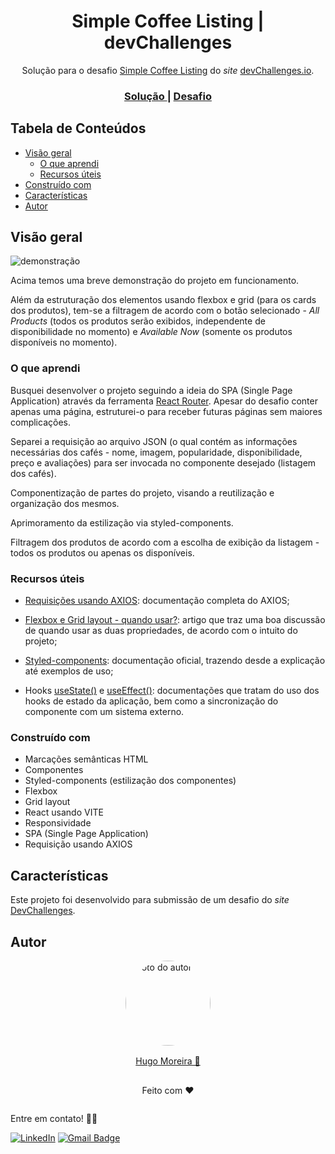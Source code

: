 <h1 align="center">Simple Coffee Listing | devChallenges</h1>

<div align="center">
   Solução para o desafio <a href="https://devchallenges.io/challenge/simple-coffee-listing" target="_blank">Simple Coffee Listing</a> do <i>site</i> <a href="http://devchallenges.io" target="_blank">devChallenges.io</a>.
</div>

<div align="center">
  <h3>
    <a href="https://hugo-moreira91.github.io/simple-coffee-listing/">
      Solução
    </a>
    <span> | </span>
    <a href="https://devchallenges.io/challenge/simple-coffee-listing">
      Desafio
    </a>
  </h3>
</div>

## Tabela de Conteúdos

- [Visão geral](#visão-geral)
  - [O que aprendi](#o-que-aprendi)
  - [Recursos úteis](#recursos-úteis)
- [Construído com](#construído-com)
- [Características](#características)
- [Autor](#autor)

## Visão geral

![demonstração](./public/medias/project-simple-coffee-listing-demonstration.gif)

Acima temos uma breve demonstração do projeto em funcionamento. 

Além da estruturação dos elementos usando flexbox e grid (para os cards dos produtos), tem-se a filtragem de acordo com o botão selecionado - *All Products* (todos os produtos serão exibidos, independente de disponibilidade no momento) e *Available Now* (somente os produtos disponíveis no momento).

### O que aprendi

Busquei desenvolver o projeto seguindo a ideia do SPA (Single Page Application) através da ferramenta [React Router](https://v5.reactrouter.com/web/guides/quick-start). Apesar do desafio conter apenas uma página, estruturei-o para receber futuras páginas sem maiores complicações.

Separei a requisição ao arquivo JSON (o qual contém as informações necessárias dos cafés - nome, imagem, popularidade, disponibilidade, preço e avaliações) para ser invocada no componente desejado (listagem dos cafés).

Componentização de partes do projeto, visando a reutilização e organização dos mesmos.

Aprimoramento da estilização via styled-components.

Filtragem dos produtos de acordo com a escolha de exibição da listagem - todos os produtos ou apenas os disponíveis.

### Recursos úteis

- [Requisições usando AXIOS](https://axios-http.com/docs/intro): documentação completa do AXIOS;

- [Flexbox e Grid layout - quando usar?](https://dev.to/codecasts/grid-para-layout-flexbox-para-componentes-gb3): artigo que traz uma boa discussão de quando usar as duas propriedades, de acordo com o intuito do projeto;

- [Styled-components](https://styled-components.com/docs): documentação oficial, trazendo desde a explicação até exemplos de uso;

- Hooks [useState()](https://react.dev/reference/react/useState) e [useEffect()](https://react.dev/reference/react/useEffect): documentações que tratam do uso dos hooks de estado da aplicação, bem como a sincronização do componente com um sistema externo. 

### Construído com

- Marcações semânticas HTML
- Componentes
- Styled-components (estilização dos componentes)
- Flexbox
- Grid layout
- React usando VITE
- Responsividade
- SPA (Single Page Application)
- Requisição usando AXIOS

## Características

Este projeto foi desenvolvido para submissão de um desafio do *site* [DevChallenges](https://devchallenges.io/challenges-dashboard).

## Autor

<div style="display: flex; flex-direction: column; align-items: center; justify-content: center;">
  <img style="border-radius: 50%; width: 8.5rem" src="https://avatars.githubusercontent.com/u/129432443?s=400&u=ff3281ddf2cf31d4a71b01d46fcb4d8452398749&v=4" alt="Foto do autor">
  <a style="margin: 1rem 0;" href="https://github.com/Hugo-Moreira91">Hugo Moreira 🚀</a>
  <p>Feito com ❤️</p>
</div>

Entre em contato! ✍🏽

[![LinkedIn](https://img.shields.io/badge/LinkedIn-Hugo%20Moreira-blue?style=flat-square&logo=linkedin)](https://www.linkedin.com/in/hugo-c%C3%A9sar-santos-moreira-a10823248/)
[![Gmail Badge](https://img.shields.io/badge/-hugo.cesar91@gmail.com-c14438?style=flat-square&logo=Gmail&logoColor=white&link=mailto:hugo.cesar91@gmail.com)](mailto:hugo.cesar91@gmail.com)